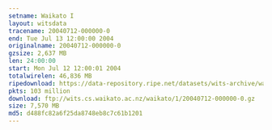 ```yaml
---
setname: Waikato I
layout: witsdata
tracename: 20040712-000000-0
end: Tue Jul 13 12:00:00 2004
originalname: 20040712-000000-0
gzsize: 2,637 MB
len: 24:00:00
start: Mon Jul 12 12:00:01 2004
totalwirelen: 46,836 MB
ripedownload: https://data-repository.ripe.net/datasets/wits-archive/waikato/1/20040712-000000-0.gz
pkts: 103 million
download: ftp://wits.cs.waikato.ac.nz/waikato/1/20040712-000000-0.gz
size: 7,570 MB
md5: d488fc82a6f25da8748eb8c7c61b1201
---
```

